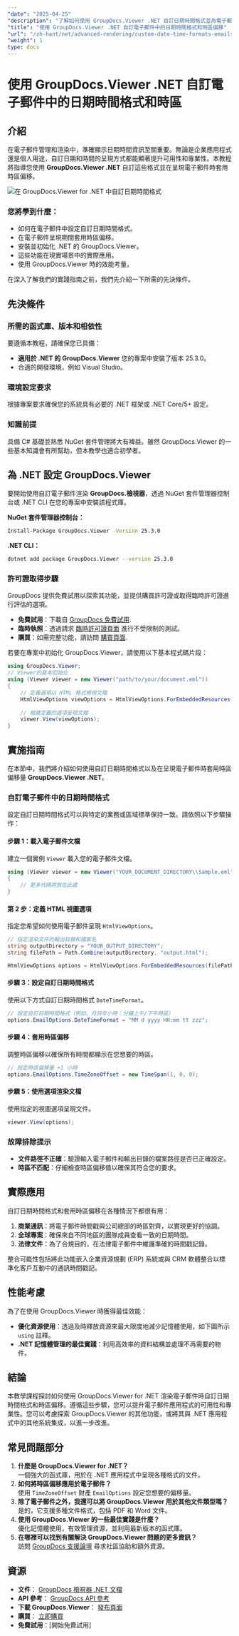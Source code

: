 ```yaml
---
"date": "2025-04-25"
"description": "了解如何使用 GroupDocs.Viewer .NET 自訂日期時間格式並為電子郵件套用時區偏移，從而增強可用性和專業外觀。"
"title": "使用 GroupDocs.Viewer .NET 自訂電子郵件中的日期時間格式和時區偏移"
"url": "/zh-hant/net/advanced-rendering/custom-date-time-formats-emails-groupdocs-viewer-net/"
"weight": 1
type: docs
---
```

# 使用 GroupDocs.Viewer .NET 自訂電子郵件中的日期時間格式和時區

## 介紹

在電子郵件管理和渲染中，準確顯示日期時間資訊至關重要。無論是企業應用程式還是個人用途，自訂日期和時間的呈現方式都能顯著提升可用性和專業性。本教程將指導您使用 **GroupDocs.Viewer .NET** 自訂這些格式並在呈現電子郵件時套用時區偏移。

![在 GroupDocs.Viewer for .NET 中自訂日期時間格式](/viewer/advanced-rendering/customizing-date-time-formats-and-time.png)

### 您將學到什麼：
- 如何在電子郵件中設定自訂日期時間格式。
- 在電子郵件呈現期間套用時區偏移。
- 安裝並初始化 .NET 的 GroupDocs.Viewer。
- 這些功能在現實場景中的實際應用。
- 使用 GroupDocs.Viewer 時的效能考量。

在深入了解我們的實踐指南之前，我們先介紹一下所需的先決條件。

## 先決條件

### 所需的函式庫、版本和相依性
要遵循本教程，請確保您已具備：
- **適用於 .NET 的 GroupDocs.Viewer** 您的專案中安裝了版本 25.3.0。
- 合適的開發環境，例如 Visual Studio。

### 環境設定要求
根據專案要求確保您的系統具有必要的 .NET 框架或 .NET Core/5+ 設定。

### 知識前提
具備 C# 基礎並熟悉 NuGet 套件管理將大有裨益。雖然 GroupDocs.Viewer 的一些基本知識會有所幫助，但本教學也適合初學者。

## 為 .NET 設定 GroupDocs.Viewer

要開始使用自訂電子郵件渲染 **GroupDocs.檢視器**，透過 NuGet 套件管理器控制台或 .NET CLI 在您的專案中安裝該程式庫。

**NuGet 套件管理器控制台：**
```bash
Install-Package GroupDocs.Viewer -Version 25.3.0
```

**.NET CLI：**
```bash
dotnet add package GroupDocs.Viewer --version 25.3.0
```

### 許可證取得步驟
GroupDocs 提供免費試用以探索其功能，並提供購買許可證或取得臨時許可證進行評估的選項。
- **免費試用**：下載自 [GroupDocs 免費試用](https://releases。groupdocs.com/viewer/net/).
- **臨時執照**：透過請求 [臨時許可證頁面](https://purchase.groupdocs.com/temporary-license/) 進行不受限制的測試。
- **購買**：如需完整功能，請訪問 [購買頁面](https://purchase。groupdocs.com/buy).

若要在專案中初始化 GroupDocs.Viewer，請使用以下基本程式碼片段：
```csharp
using GroupDocs.Viewer;
// Viewer的基本初始化
using (Viewer viewer = new Viewer("path/to/your/document.eml"))
{
    // 定義選項以 HTML 格式檢視文檔
    HtmlViewOptions viewOptions = HtmlViewOptions.ForEmbeddedResources();
    
    // 根據定義的選項呈現文檔
    viewer.View(viewOptions);
}
```

## 實施指南
在本節中，我們將介紹如何使用自訂日期時間格式以及在呈現電子郵件時套用時區偏移量 **GroupDocs.Viewer .NET**。

### 自訂電子郵件中的日期時間格式

設定自訂日期時間格式可以與特定的業務或區域標準保持一致。請依照以下步驟操作：

#### 步驟 1：載入電子郵件文檔
建立一個實例 `Viewer` 載入您的電子郵件文檔。
```csharp
using (Viewer viewer = new Viewer("YOUR_DOCUMENT_DIRECTORY\\Sample.eml"))
{
    // 更多代碼將放在此處
}
```

#### 第 2 步：定義 HTML 視圖選項
指定您希望如何使用電子郵件呈現 `HtmlViewOptions`。
```csharp
// 指定渲染文件的輸出目錄和檔案名
string outputDirectory = "YOUR_OUTPUT_DIRECTORY";
string filePath = Path.Combine(outputDirectory, "output.html");

HtmlViewOptions options = HtmlViewOptions.ForEmbeddedResources(filePath);
```

#### 步驟 3：設定自訂日期時間格式
使用以下方式自訂日期時間格式 `DateTimeFormat`。
```csharp
// 設定自訂日期時間格式（例如，月日年小時：分鐘上午/下午時區）
options.EmailOptions.DateTimeFormat = "MM d yyyy HH:mm tt zzz";
```

#### 步驟 4：套用時區偏移
調整時區偏移以確保所有時間都顯示在您想要的時區。
```csharp
// 設定時區偏移量 +1 小時
options.EmailOptions.TimeZoneOffset = new TimeSpan(1, 0, 0);
```

#### 步驟 5：使用選項渲染文檔
使用指定的視圖選項呈現文件。
```csharp
viewer.View(options);
```

### 故障排除提示
- **文件路徑不正確**：驗證輸入電子郵件和輸出目錄的檔案路徑是否已正確設定。
- **時區不匹配**：仔細檢查時區偏移值以確保其符合您的要求。

## 實際應用

自訂日期時間格式和套用時區偏移在各種情況下都很有用：
1. **商業通訊**：將電子郵件時間戳與公司總部的時區對齊，以實現更好的協調。
2. **全球專案**：確保來自不同地區的團隊成員查看一致的日期時間。
3. **法律文件**：為了合規目的，在法律電子郵件中維護準確的時間戳記錄。

整合可能性包括將此功能嵌入企業資源規劃 (ERP) 系統或與 CRM 軟體整合以標準化客戶互動中的通訊時間戳記。

## 性能考慮

為了在使用 GroupDocs.Viewer 時獲得最佳效能：
- **優化資源使用**：透過及時釋放資源來最大限度地減少記憶體使用，如下圖所示 `using` 註釋。
- **.NET 記憶體管理的最佳實踐**：利用高效率的資料結構並處理不再需要的物件。

## 結論

本教學課程探討如何使用 GroupDocs.Viewer for .NET 渲染電子郵件時自訂日期時間格式和時區偏移。遵循這些步驟，您可以提升電子郵件應用程式的可用性和專業性。您可以考慮探索 GroupDocs.Viewer 的其他功能，或將其與 .NET 應用程式中的其他系統集成，以進一步改進。

## 常見問題部分
1. **什麼是 GroupDocs.Viewer for .NET？**  
   一個強大的函式庫，用於在 .NET 應用程式中呈現各種格式的文件。
2. **如何將時區偏移應用於電子郵件？**  
   使用 `TimeZoneOffset` 財產 `EmailOptions` 設定您想要的偏移量。
3. **除了電子郵件之外，我還可以將 GroupDocs.Viewer 用於其他文件類型嗎？**  
   是的，它支援多種文件格式，包括 PDF 和 Word 文件。
4. **使用 GroupDocs.Viewer 的一些最佳實踐是什麼？**  
   優化記憶體使用，有效管理資源，並利用最新版本的函式庫。
5. **在哪裡可以找到有關解決 GroupDocs.Viewer 問題的更多資訊？**  
   訪問 [GroupDocs 支援論壇](https://forum.groupdocs.com/c/viewer/9) 尋求社區協助和額外資源。

## 資源
- **文件**： [GroupDocs 檢視器 .NET 文檔](https://docs.groupdocs.com/viewer/net/)
- **API 參考**： [GroupDocs API 參考](https://reference.groupdocs.com/viewer/net/)
- **下載 GroupDocs.Viewer**： [發布頁面](https://releases.groupdocs.com/viewer/net/)
- **購買**： [立即購買](https://purchase.groupdocs.com/buy)
- **免費試用**：[開始免費試用]